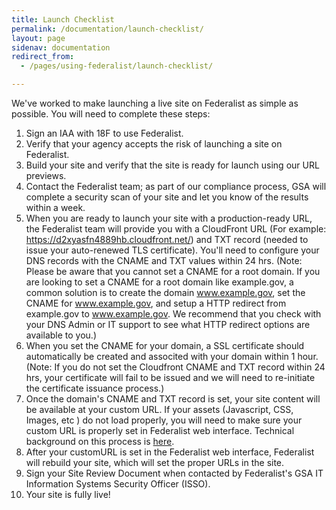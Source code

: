 ```yaml
---
title: Launch Checklist
permalink: /documentation/launch-checklist/
layout: page
sidenav: documentation
redirect_from: 
  - /pages/using-federalist/launch-checklist/

---
```


We've worked to make launching a live site on Federalist as simple as possible. You will need to complete these steps:

1. Sign an IAA with 18F to use Federalist.
2. Verify that your agency accepts the risk of launching a site on Federalist.
3. Build your site and verify that the site is ready for launch using our URL previews.
4. Contact the Federalist team; as part of our compliance process, GSA will complete a security scan of your site and let you know of the results within a week.
5. When you are ready to launch your site with a production-ready URL, the Federalist team will provide you with a CloudFront URL (For example: https://d2xyasfn4889hb.cloudfront.net/) and TXT record (needed to issue your auto-renewed TLS certificate). You'll need to configure your DNS records with the CNAME and TXT values within 24 hrs. (Note: Please be aware that you cannot set a CNAME for a root domain.  If you are looking to set a CNAME for a root domain like example.gov, a common solution is to create the domain www.example.gov, set the CNAME for www.example.gov, and setup a HTTP redirect from example.gov to www.example.gov. We recommend that you check with your DNS Admin or IT support to see what HTTP redirect options are available to you.)
6. When you set the CNAME for your domain, a SSL certificate should automatically be created and associted with your domain within 1 hour. (Note: If you do not set the Cloudfront CNAME and TXT record within 24 hrs, your certificate will fail to be issued and we will need to re-initiate the certificate issuance process.)
7. Once the domain's CNAME and TXT record is set, your site content will be available at your custom URL. If your assets (Javascript, CSS, Images, etc ) do not load properly, you will need to make sure your custom URL is properly set in Federalist web interface. Technical background on this process is [here]({{site.baseurl}}/documentation/custom-urls/).
8. After your customURL is set in the Federalist web interface, Federalist will rebuild your site, which will set the proper URLs in the site.
9. Sign your Site Review Document when contacted by Federalist's GSA IT Information Systems Security Officer (ISSO).
10. Your site is fully live!
